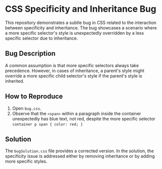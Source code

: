 # CSS Specificity and Inheritance Bug

This repository demonstrates a subtle bug in CSS related to the interaction between specificity and inheritance.  The bug showcases a scenario where a more specific selector's style is unexpectedly overridden by a less specific selector due to inheritance.

## Bug Description

A common assumption is that more specific selectors always take precedence.  However, in cases of inheritance, a parent's style might override a more specific child selector's style if the parent's style is inherited.

## How to Reproduce

1. Open `bug.css`.
2. Observe that the `<span>` within a paragraph inside the container unexpectedly has blue text, not red, despite the more specific selector `container p span { color: red; }`

## Solution

The `bugSolution.css` file provides a corrected version. In the solution, the specificity issue is addressed either by removing inheritance or by adding more specific styles.